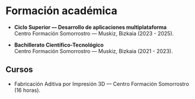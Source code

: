 # Formación académica

- **Ciclo Superior — Desarrollo de aplicaciones multiplataforma**  
  Centro Formación Somorrostro — Muskiz, Bizkaia (2023 - 2025). 

- **Bachillerato Científico-Tecnológico**  
  Centro Formación Somorrostro — Muskiz, Bizkaia (2021 - 2023). 

## Cursos
- Fabricación Aditiva por Impresión 3D — Centro Formación Somorrostro (16 horas). 
